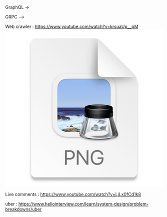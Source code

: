 

GraphQL ->

GRPC -->


Web crawler : https://www.youtube.com/watch?v=krsuaUp__pM
![img.png](img.png)

Live comments : https://www.youtube.com/watch?v=LjLx0fCd1k8

uber : https://www.hellointerview.com/learn/system-design/problem-breakdowns/uber


